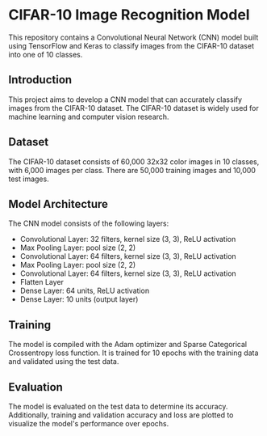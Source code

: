 # CIFAR-10 Image Recognition Model

This repository contains a Convolutional Neural Network (CNN) model built using TensorFlow and Keras to classify images from the CIFAR-10 dataset into one of 10 classes.

## Introduction
This project aims to develop a CNN model that can accurately classify images from the CIFAR-10 dataset. The CIFAR-10 dataset is widely used for machine learning and computer vision research.

## Dataset
The CIFAR-10 dataset consists of 60,000 32x32 color images in 10 classes, with 6,000 images per class. There are 50,000 training images and 10,000 test images.

## Model Architecture
The CNN model consists of the following layers:
- Convolutional Layer: 32 filters, kernel size (3, 3), ReLU activation
- Max Pooling Layer: pool size (2, 2)
- Convolutional Layer: 64 filters, kernel size (3, 3), ReLU activation
- Max Pooling Layer: pool size (2, 2)
- Convolutional Layer: 64 filters, kernel size (3, 3), ReLU activation
- Flatten Layer
- Dense Layer: 64 units, ReLU activation
- Dense Layer: 10 units (output layer)

## Training
The model is compiled with the Adam optimizer and Sparse Categorical Crossentropy loss function. It is trained for 10 epochs with the training data and validated using the test data.

## Evaluation
The model is evaluated on the test data to determine its accuracy. Additionally, training and validation accuracy and loss are plotted to visualize the model's performance over epochs.
